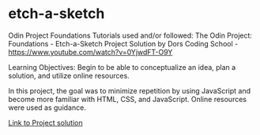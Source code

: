 # etch-a-sketch

Odin Project Foundations
Tutorials used and/or followed: The Odin Project: Foundations - Etch-a-Sketch Project Solution by Dors Coding School - https://www.youtube.com/watch?v=0YjwdFT-O9Y

Learning Objectives: Begin to be able to conceptualize an idea, plan a solution, and utilize online resources. 

In this project, the goal was to minimize repetition by using JavaScript and become more familiar with HTML, CSS, and JavaScript. Online resources were used as guidance.

<a href="https://elleym.github.io/etch-a-sketch/" target="_blank">Link to Project solution</a>